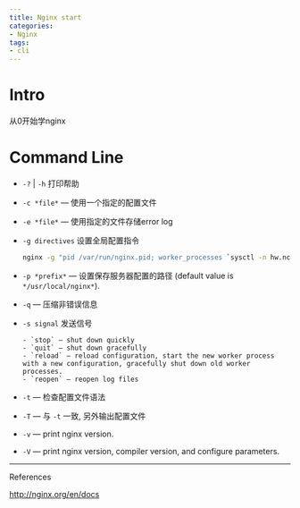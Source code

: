 ```yaml
---
title: Nginx start
categories:
- Nginx
tags:
- cli
---
```


# Intro

从0开始学nginx

<!--more-->

# Command Line

- `-?` | `-h` 打印帮助

- `-c *file*` — 使用一个指定的配置文件

- `-e *file*` — 使用指定的文件存储error log

- `-g directives` 设置全局配置指令

  ```sh
  nginx -g "pid /var/run/nginx.pid; worker_processes `sysctl -n hw.ncpu`;"
  ```

- `-p *prefix*` — 设置保存服务器配置的路径 (default value is `*/usr/local/nginx*`).

- `-q` — 压缩非错误信息

- `-s signal` 发送信号

  ```
  - `stop` — shut down quickly
  - `quit` — shut down gracefully
  - `reload` — reload configuration, start the new worker process with a new configuration, gracefully shut down old worker processes.
  - `reopen` — reopen log files
  ```

- `-t` — 检查配置文件语法

- `-T` — 与 `-t` 一致, 另外输出配置文件

- `-v` — print nginx version.

- `-V` — print nginx version, compiler version, and configure parameters.







----

References

http://nginx.org/en/docs